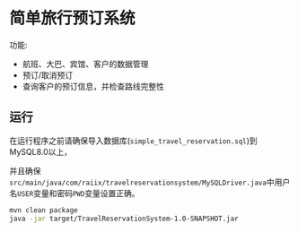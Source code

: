 # 简单旅行预订系统

功能:

- 航班、大巴、宾馆、客户的数据管理
- 预订/取消预订
- 查询客户的预订信息，并检查路线完整性

## 运行

在运行程序之前请确保导入数据库(`simple_travel_reservation.sql`)到MySQL8.0以上，

并且确保`src/main/java/com/raiix/travelreservationsystem/MySQLDriver.java`中用户名`USER`变量和密码`PWD`变量设置正确。

```bash
mvn clean package
java -jar target/TravelReservationSystem-1.0-SNAPSHOT.jar
```
